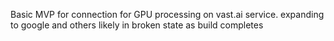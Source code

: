 Basic MVP for connection for GPU processing on vast.ai service. expanding to google and others likely in broken state as build completes
